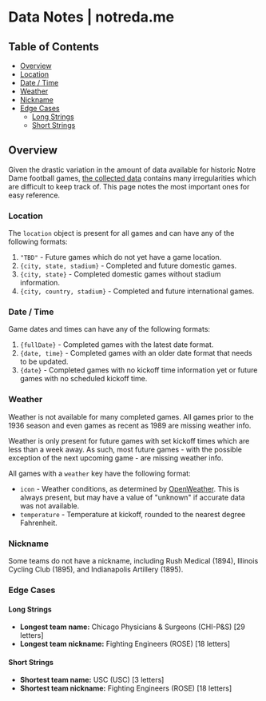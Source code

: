 # Data Notes | notreda.me

## Table of Contents

- [Overview](#overview)
- [Location](#location)
- [Date / Time](#date-time)
- [Weather](#weather)
- [Nickname](#nickname)
- [Edge Cases](#edge-cases)
  - [Long Strings](#long-strings)
  - [Short Strings](#short-strings)

## Overview

Given the drastic variation in the amount of data available for historic Notre Dame football games,
[the collected data](../data/) contains many irregularities which are difficult to keep
track of. This page notes the most important ones for easy reference.

### Location

The `location` object is present for all games and can have any of the following formats:

1. `"TBD"` - Future games which do not yet have a game location.
1. `{city, state, stadium}` - Completed and future domestic games.
1. `{city, state}` - Completed domestic games without stadium information.
1. `{city, country, stadium}` - Completed and future international games.

### Date / Time

Game dates and times can have any of the following formats:

1. `{fullDate}` - Completed games with the latest date format.
2. `{date, time}` - Completed games with an older date format that needs to be updated.
3. `{date}` - Completed games with no kickoff time information yet or future games with no scheduled
   kickoff time.

### Weather

Weather is not available for many completed games. All games prior to the 1936 season and even games
as recent as 1989 are missing weather info.

Weather is only present for future games with set kickoff times which are less than a week away. As
such, most future games - with the possible exception of the next upcoming game - are missing
weather info.

All games with a `weather` key have the following format:

- `icon` - Weather conditions, as determined by [OpenWeather](https://openweathermap.org/). This is
always present, but may have a value of "unknown" if accurate data was not available.
- `temperature` - Temperature at kickoff, rounded to the nearest degree Fahrenheit.

### Nickname

Some teams do not have a nickname, including Rush Medical (1894), Illinois Cycling Club (1895), and
Indianapolis Artillery (1895).

### Edge Cases

#### Long Strings

- **Longest team name:** Chicago Physicians & Surgeons (CHI-P&S) [29 letters]
- **Longest team nickname:** Fighting Engineers (ROSE) [18 letters]

#### Short Strings

- **Shortest team name:** USC (USC) [3 letters]
- **Shortest team nickname:** Fighting Engineers (ROSE) [18 letters]
